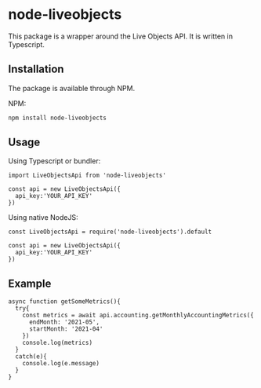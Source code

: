 # node-liveobjects

This package is a wrapper around the Live Objects API. It is written in Typescript.

## Installation
The package is available through NPM.

NPM:
```sh
npm install node-liveobjects
```

## Usage

Using Typescript or bundler:

```
import LiveObjectsApi from 'node-liveobjects'

const api = new LiveObjectsApi({
  api_key:'YOUR_API_KEY'
})
```

Using native NodeJS:

```
const LiveObjectsApi = require('node-liveobjects').default

const api = new LiveObjectsApi({
  api_key:'YOUR_API_KEY'
})
```

## Example

```
async function getSomeMetrics(){
  try{
    const metrics = await api.accounting.getMonthlyAccountingMetrics({
      endMonth: '2021-05',
      startMonth: '2021-04'
    })
    console.log(metrics)
  }
  catch(e){
    console.log(e.message)
  }
}

```


